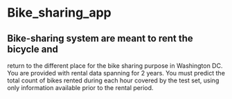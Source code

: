 # Bike_sharing_app
## Bike-sharing system are meant to rent the bicycle and 
return to the different place for the bike sharing purpose
in Washington DC. You are provided with rental data spanning 
for 2 years. You must predict the total count of bikes rented
during each hour covered by the test set, using only information 
available prior to the rental period.
